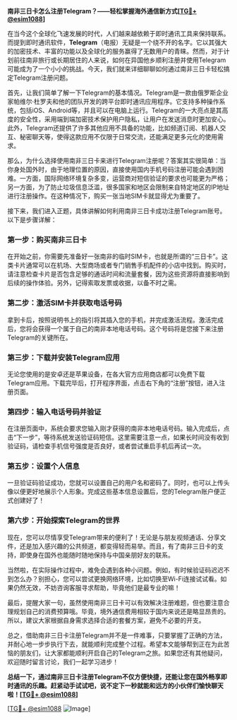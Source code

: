 **南非三日卡怎么注册Telegram？——轻松掌握海外通信新方式[[TG💪+ @esim1088](https://t.me/s/esim1088)]**

在当今这个全球化飞速发展的时代，人们越来越依赖于即时通讯工具来保持联系。而提到即时通讯软件，**Telegram**（电报）无疑是一个绕不开的名字。它以其强大的加密技术、丰富的功能以及全球化的服务赢得了无数用户的青睐。然而，对于计划前往南非旅行或长期居住的人来说，如何在异国他乡顺利注册并使用Telegram可能成为了一个小小的挑战。今天，我们就来详细聊聊如何通过南非三日卡轻松搞定Telegram注册问题。

首先，让我们简单了解一下Telegram的基本情况。Telegram是一款由俄罗斯企业家帕维尔·杜罗夫和他的团队开发的跨平台即时通讯应用程序。它支持多种操作系统，包括iOS、Android等，并且可以在电脑上运行。Telegram的一大亮点是其高度的安全性，采用端到端加密技术保护用户隐私，让用户在发送消息时更加安心。此外，Telegram还提供了许多其他应用不具备的功能，比如频道订阅、机器人交互、秘密聊天等，使得这款应用不仅限于日常交流，还能满足更多元化的使用需求。

那么，为什么选择使用南非三日卡来进行Telegram注册呢？答案其实很简单：当你身处国外时，由于地理位置的原因，直接使用国内手机号码注册可能会遇到困难。一方面，国际网络环境复杂多变，运营商对短信验证的要求也可能更为严格；另一方面，为了防止垃圾信息泛滥，很多国家和地区会限制来自特定地区的IP地址进行注册操作。在这种情况下，购买一张当地SIM卡就显得尤为重要了。

接下来，我们进入正题，具体讲解如何利用南非三日卡成功注册Telegram账号。以下是步骤详解：

### 第一步：购买南非三日卡
在开始之前，你需要先准备好一张南非的临时SIM卡，也就是所谓的“三日卡”。这类卡片通常可以在机场、大型商场或者专门销售手机配件的小店中找到。购买时，请注意检查卡片是否包含足够的通话时间和流量套餐，因为这些资源将直接影响到后续的操作体验。另外，记得索取发票或收据，以备不时之需。

### 第二步：激活SIM卡并获取电话号码
拿到卡后，按照说明书上的指引将其插入您的手机，并完成激活流程。激活完成后，您将会获得一个属于自己的南非本地电话号码。这个号码将是您接下来注册Telegram的关键所在。

### 第三步：下载并安装Telegram应用
无论您使用的是安卓还是苹果设备，在各大官方应用商店都可以免费下载Telegram应用。下载完毕后，打开程序界面，点击右下角的“注册”按钮，进入注册页面。

### 第四步：输入电话号码并验证
在注册页面中，系统会要求您输入刚才获得的南非本地电话号码。输入完成后，点击“下一步”，等待系统发送验证码短信。这里需要注意一点，如果长时间没有收到验证码，请检查手机信号强度是否良好，或者尝试重启手机后再试一次。

### 第五步：设置个人信息
一旦验证码验证成功，您就可以设置自己的用户名和密码了。同时，也可以上传头像以便更好地展示个人形象。完成这些基本信息设置后，您的Telegram账户便正式创建好了！

### 第六步：开始探索Telegram的世界
现在，您可以尽情享受Telegram带来的便利了！无论是与朋友视频通话、分享文件，还是加入感兴趣的公共频道，都变得轻而易举。而且，有了南非三日卡的支持，即使身在国外也能随时随地保持与中国亲朋好友的联系。

当然啦，在实际操作过程中，难免会遇到各种小问题。例如，有时候验证码迟迟不到怎么办？别担心，您可以尝试更换网络环境，比如切换至Wi-Fi连接试试看。如果仍然无效，不妨咨询客服寻求帮助，毕竟他们是最专业的嘛！

最后，提醒大家一句，虽然使用南非三日卡可以有效解决注册难题，但也要注意合理规划自己的消费预算哦。毕竟，境外通信费用相较于国内来说还是略显昂贵的。所以，建议大家根据自身需求选择合适的套餐方案，避免不必要的开支。

总之，借助南非三日卡注册Telegram并不是一件难事，只要掌握了正确的方法，并耐心地一步步执行下去，就能顺利完成整个过程。希望本文能够帮到正在为此苦恼的朋友们，让大家都能顺利开启自己的Telegram之旅。如果您还有其他疑问，欢迎随时留言讨论，我们一起学习进步！

**总结一下，通过南非三日卡注册Telegram不仅方便快捷，还能让您在国外畅享即时通讯的乐趣。赶紧动手试试吧，说不定下一秒就能和远方的小伙伴们愉快聊天啦！[[TG💪+ @esim1088](https://t.me/s/esim1088)]**

[[TG💪+ @esim1088](https://t.me/s/esim1088) ![Image](https://i.postimg.cc/4NQfJmqS/Snipaste-2025-05-13-00-14-12.png)]